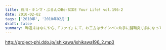 ```yaml
---
title: 石川・ホンマ・ぶるんのBe-SIDE Your Life! vol.196-2
date: 2010-02-02
tags: ['2010年', '2010年02月']
draft: false
summary: 昨週末はなにやら、「ファイ」にて、お三方はサインペン片手に腱鞘炎寸前になっていたようですよ。クリアファイル・・・ビーサイの負債にならないようにしてもらいたいものです。NAMAE
---
```


http://project-phi.ddo.jp/ishikawa/ishikawa196_2.mp3
